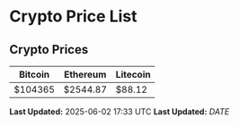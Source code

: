 # Crypto Price List

## Crypto Prices
| Bitcoin | Ethereum | Litecoin |
| ------- | -------- | -------- |
| $104365 | $2544.87 | $88.12 |
**Last Updated:** 2025-06-02 17:33 UTC
**Last Updated:** $DATE$

